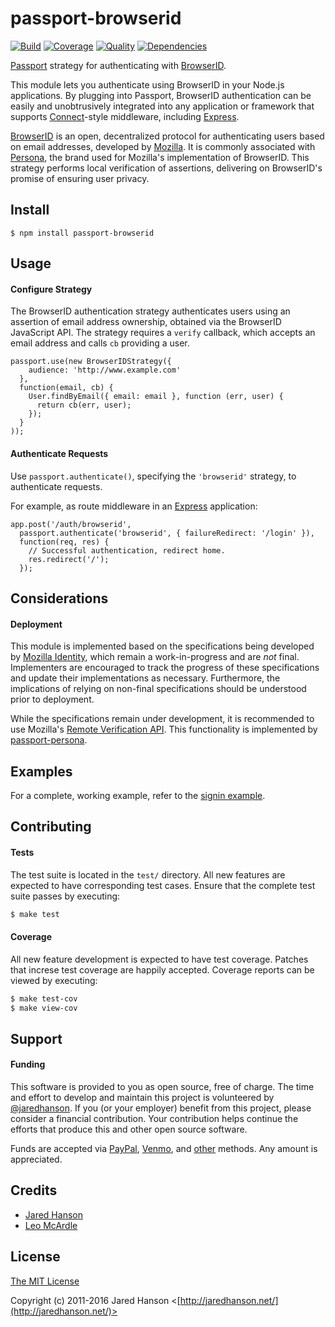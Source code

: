 # passport-browserid

[![Build](https://img.shields.io/travis/jaredhanson/passport-browserid.svg)](https://travis-ci.org/jaredhanson/passport-browserid)
[![Coverage](https://img.shields.io/coveralls/jaredhanson/passport-browserid.svg)](https://coveralls.io/r/jaredhanson/passport-browserid)
[![Quality](https://img.shields.io/codeclimate/github/jaredhanson/passport-browserid.svg?label=quality)](https://codeclimate.com/github/jaredhanson/passport-browserid)
[![Dependencies](https://img.shields.io/david/jaredhanson/passport-browserid.svg)](https://david-dm.org/jaredhanson/passport-browserid)


[Passport](https://github.com/jaredhanson/passport) strategy for authenticating
with [BrowserID](https://developer.mozilla.org/en-US/docs/Mozilla/Persona).

This module lets you authenticate using BrowserID in your Node.js applications.
By plugging into Passport, BrowserID authentication can be easily and
unobtrusively integrated into any application or framework that supports
[Connect](http://www.senchalabs.org/connect/)-style middleware, including
[Express](http://expressjs.com/).

[BrowserID](https://developer.mozilla.org/en-US/docs/Mozilla/Persona) is an
open, decentralized protocol for authenticating users based on email addresses,
developed by [Mozilla](http://www.mozilla.org/).  It is commonly associated with
[Persona](https://login.persona.org/), the brand used for Mozilla's
implementation of BrowserID.  This strategy performs local verification of
assertions, delivering on BrowserID's promise of ensuring user privacy.

## Install

    $ npm install passport-browserid

## Usage

#### Configure Strategy

The BrowserID authentication strategy authenticates users using an assertion of
email address ownership, obtained via the BrowserID JavaScript API.  The
strategy requires a `verify` callback, which accepts an email address and calls
`cb` providing a user.

    passport.use(new BrowserIDStrategy({
        audience: 'http://www.example.com'
      },
      function(email, cb) {
        User.findByEmail({ email: email }, function (err, user) {
          return cb(err, user);
        });
      }
    ));

#### Authenticate Requests

Use `passport.authenticate()`, specifying the `'browserid'` strategy, to
authenticate requests.

For example, as route middleware in an [Express](http://expressjs.com/)
application:

    app.post('/auth/browserid', 
      passport.authenticate('browserid', { failureRedirect: '/login' }),
      function(req, res) {
        // Successful authentication, redirect home.
        res.redirect('/');
      });

## Considerations

#### Deployment

This module is implemented based on the specifications being developed by [Mozilla Identity](https://wiki.mozilla.org/Identity),
which remain a work-in-progress and are *not* final.  Implementers are
encouraged to track the progress of these specifications and update their
implementations as necessary.  Furthermore, the implications of relying on
non-final specifications should be understood prior to deployment.

While the specifications remain under development, it is recommended to use
Mozilla's [Remote Verification API](https://developer.mozilla.org/en-US/docs/Mozilla/Persona/Remote_Verification_API).
This functionality is implemented by [passport-persona](https://github.com/jaredhanson/passport-persona).

## Examples

For a complete, working example, refer to the [signin example](https://github.com/jaredhanson/passport-browserid/tree/master/examples/signin).

## Contributing

#### Tests

The test suite is located in the `test/` directory.  All new features are
expected to have corresponding test cases.  Ensure that the complete test suite
passes by executing:

```bash
$ make test
```

#### Coverage

All new feature development is expected to have test coverage.  Patches that
increse test coverage are happily accepted.  Coverage reports can be viewed by
executing:

```bash
$ make test-cov
$ make view-cov
```

## Support

#### Funding

This software is provided to you as open source, free of charge.  The time and
effort to develop and maintain this project is volunteered by [@jaredhanson](https://github.com/jaredhanson).
If you (or your employer) benefit from this project, please consider a financial
contribution.  Your contribution helps continue the efforts that produce this
and other open source software.

Funds are accepted via [PayPal](https://paypal.me/jaredhanson), [Venmo](https://venmo.com/jaredhanson),
and [other](http://jaredhanson.net/pay) methods.  Any amount is appreciated.

## Credits

  - [Jared Hanson](http://github.com/jaredhanson)
  - [Leo McArdle](https://github.com/LeoMcA)

## License

[The MIT License](http://opensource.org/licenses/MIT)

Copyright (c) 2011-2016 Jared Hanson <[http://jaredhanson.net/](http://jaredhanson.net/)>

